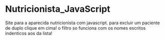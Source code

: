 # Nutricionista_JavaScript
Site para a aparecida nutricionista com javascript.
para excluir um paciente de duplo clique em cima!
o filtro so funciona com os nomes escritos indenticos aos da lista!

